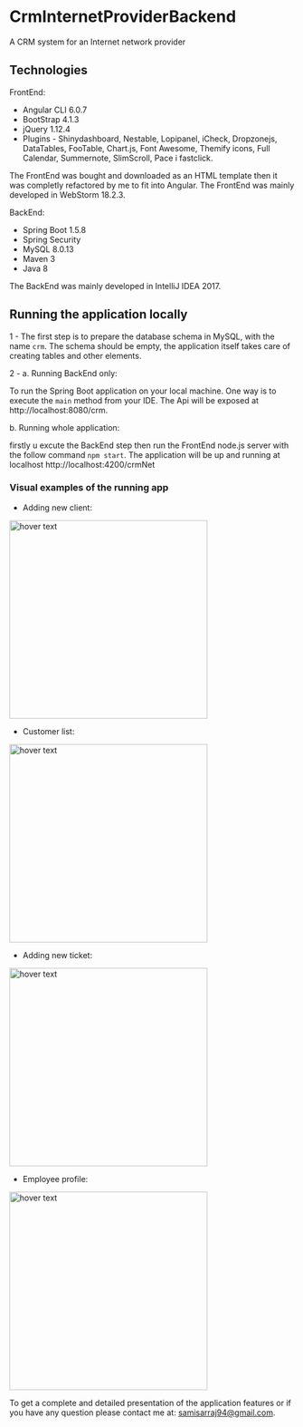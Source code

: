 # CrmInternetProviderBackend
A CRM system for an Internet network provider

## Technologies

FrontEnd:
* Angular CLI 6.0.7
* BootStrap 4.1.3
* jQuery 1.12.4
* Plugins - Shinydashboard, Nestable, Lopipanel, iCheck, Dropzonejs, DataTables, FooTable, Chart.js, Font Awesome, Themify icons, Full Calendar, Summernote, SlimScroll, Pace i fastclick.

The FrontEnd was bought and downloaded as an HTML template then it was completly refactored by me to fit into Angular. The FrontEnd was mainly developed in WebStorm 18.2.3.

BackEnd:
* Spring Boot 1.5.8
* Spring Security
* MySQL 8.0.13
* Maven 3
* Java 8

The BackEnd was mainly developed in IntelliJ IDEA 2017.

## Running the application locally

1 - The first step is to prepare the database schema in MySQL, with the name `crm`. The schema should be empty, the application itself takes care of creating tables and other elements.

2 - a. Running BackEnd only: 

To run the Spring Boot application on your local machine. One way is to execute the `main` method from your IDE. The Api will be exposed at http://localhost:8080/crm.

   b. Running whole application:
   
firstly u excute the BackEnd step then run the FrontEnd node.js server with the follow command `npm start`. The application will be up and running at localhost http://localhost:4200/crmNet

### Visual examples of the running app

* Adding new client:

<img src="https://github.com/SamiSarraj/CrmInternetProvider/blob/master/Img/AddCustomer(1).png" width="350" title="hover text">

* Customer list:

<img src="https://github.com/SamiSarraj/CrmInternetProvider/blob/master/Img/ListCusotmer(2).png" width="350" title="hover text">

* Adding new ticket:

<img src="https://github.com/SamiSarraj/CrmInternetProvider/blob/master/Img/AddTicket(1).png" width="350" title="hover text">

* Employee profile: 

<img src="https://github.com/SamiSarraj/CrmInternetProvider/blob/master/Img/OcenPrac(2).png" width="350" title="hover text">

To get a complete and detailed presentation of the application features or if you have any question please contact me at: samisarraj94@gmail.com.

